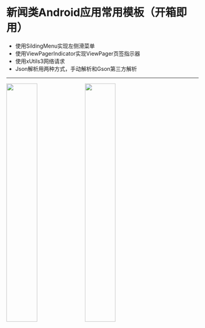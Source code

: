 # 新闻类Android应用常用模板（开箱即用）
- 使用SildingMenu实现左侧滑菜单
- 使用ViewPagerIndicator实现ViewPager页签指示器
- 使用xUtils3网络请求
- Json解析用两种方式，手动解析和Gson第三方解析

-----
<a href="https://github.com/zaiyunduan123/NewsLine/blob/master/images/image1.png"><img src="https://github.com/zaiyunduan123/NewsLine/blob/master/images/image1.png" width="40%"/></a>         <a href="https://github.com/zaiyunduan123/NewsLine/blob/master/images/image2.png"><img src="https://github.com/zaiyunduan123/NewsLine/blob/master/images/image2.png" width="40%"/></a> 
